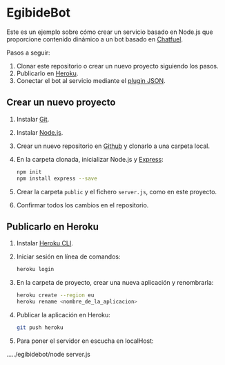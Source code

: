 # EgibideBot

Este es un ejemplo sobre cómo crear un servicio basado en Node.js que proporcione contenido dinámico a un bot basado en [Chatfuel](https://chatfuel.com/).

Pasos a seguir:

1. Clonar este repositorio o crear un nuevo proyecto siguiendo los pasos.
2. Publicarlo en [Heroku](https://www.heroku.com/).
3. Conectar el bot al servicio mediante el [plugin JSON](https://help.chatfuel.com/facebook-messenger/plugins/json-plugin/).

## Crear un nuevo proyecto

1. Instalar [Git](https://git-scm.com/).
2. Instalar [Node.js](https://nodejs.org/en/).
3. Crear un nuevo repositorio en [Github](https://github.com/) y clonarlo a una carpeta local.
4. En la carpeta clonada, inicializar Node.js y [Express](http://expressjs.com/es/):
	
	```bash
	npm init
	npm install express --save
	```

5. Crear la carpeta `public` y el fichero `server.js`, como en este proyecto.
6. Confirmar todos los cambios en el repositorio.

## Publicarlo en Heroku

1. Instalar [Heroku CLI](https://devcenter.heroku.com/articles/heroku-cli).
2. Iniciar sesión en línea de comandos: 

	```bash
	heroku login
	```
	
3. En la carpeta de proyecto, crear una nueva aplicación y renombrarla:	

	```bash
	heroku create --region eu
	heroku rename <nombre_de_la_aplicacion>
	```
	
4. Publicar la aplicación en Heroku:	

	```bash
	git push heroku

	```		

5. Para poner el servidor en escucha en localHost:

...../egibidebot/node server.js










